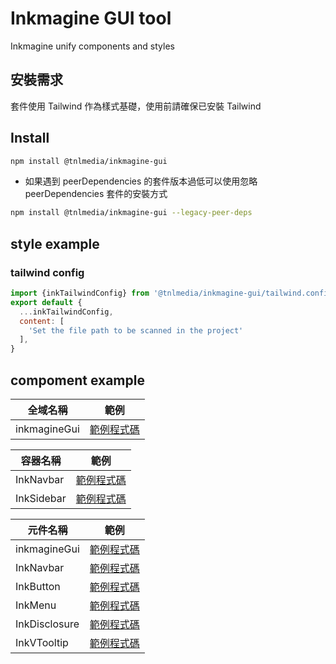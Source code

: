 # Inkmagine GUI tool

Inkmagine unify components and styles

## 安裝需求
套件使用 Tailwind 作為樣式基礎，使用前請確保已安裝 Tailwind

## Install

```bash
npm install @tnlmedia/inkmagine-gui
```
- 如果遇到 peerDependencies 的套件版本過低可以使用忽略 peerDependencies 套件的安裝方式

```bash
npm install @tnlmedia/inkmagine-gui --legacy-peer-deps
```

## style example
### tailwind config
```js
import {inkTailwindConfig} from '@tnlmedia/inkmagine-gui/tailwind.config.js'
export default {
  ...inkTailwindConfig,
  content: [
    'Set the file path to be scanned in the project'
  ],
}
```

<!-- example from example folder -->
## compoment example

| 全域名稱 | 範例 |
|---------|---------|
| inkmagineGui| [範例程式碼](./ink-example/inkmagineGui.md)|

| 容器名稱 | 範例 |
|---------|---------|
| InkNavbar |[範例程式碼](./ink-example/InkNavbar.md)|
| InkSidebar |[範例程式碼](./ink-example/InkSidebar.md)|

| 元件名稱 | 範例 |
|---------|---------|
| inkmagineGui| [範例程式碼](./ink-example/inkmagineGui.md)|
| InkNavbar |[範例程式碼](./ink-example/InkNavbar.md)|
| InkButton | [範例程式碼](./ink-example/InkButton.md) | 
| InkMenu | [範例程式碼](./ink-example/InkMenu.md) | 
| InkDisclosure | [範例程式碼](./ink-example/InkDisclosure.md) |
| InkVTooltip | [範例程式碼](./ink-example/InkVTooltip.md) |

